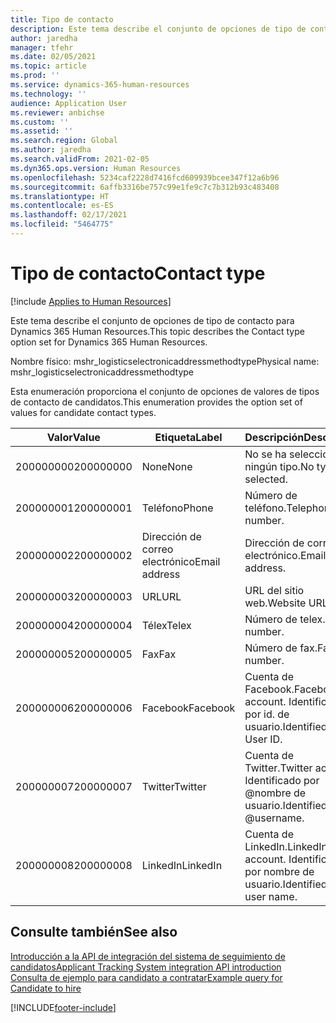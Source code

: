 ```yaml
---
title: Tipo de contacto
description: Este tema describe el conjunto de opciones de tipo de contacto para Dynamics 365 Human Resources.
author: jaredha
manager: tfehr
ms.date: 02/05/2021
ms.topic: article
ms.prod: ''
ms.service: dynamics-365-human-resources
ms.technology: ''
audience: Application User
ms.reviewer: anbichse
ms.custom: ''
ms.assetid: ''
ms.search.region: Global
ms.author: jaredha
ms.search.validFrom: 2021-02-05
ms.dyn365.ops.version: Human Resources
ms.openlocfilehash: 5234caf2228d7416fcd609939bcee347f12a6b96
ms.sourcegitcommit: 6affb3316be757c99e1fe9c7c7b312b93c483408
ms.translationtype: HT
ms.contentlocale: es-ES
ms.lasthandoff: 02/17/2021
ms.locfileid: "5464775"
---
```

# <a name="contact-type"></a><span data-ttu-id="253a6-103">Tipo de contacto</span><span class="sxs-lookup"><span data-stu-id="253a6-103">Contact type</span></span>

[!include [Applies to Human Resources](../includes/applies-to-hr.md)]

<span data-ttu-id="253a6-104">Este tema describe el conjunto de opciones de tipo de contacto para Dynamics 365 Human Resources.</span><span class="sxs-lookup"><span data-stu-id="253a6-104">This topic describes the Contact type option set for Dynamics 365 Human Resources.</span></span>

<span data-ttu-id="253a6-105">Nombre físico: mshr_logisticselectronicaddressmethodtype</span><span class="sxs-lookup"><span data-stu-id="253a6-105">Physical name: mshr_logisticselectronicaddressmethodtype</span></span>

<span data-ttu-id="253a6-106">Esta enumeración proporciona el conjunto de opciones de valores de tipos de contacto de candidatos.</span><span class="sxs-lookup"><span data-stu-id="253a6-106">This enumeration provides the option set of values for candidate contact types.</span></span> 

| <span data-ttu-id="253a6-107">Valor</span><span class="sxs-lookup"><span data-stu-id="253a6-107">Value</span></span> | <span data-ttu-id="253a6-108">Etiqueta</span><span class="sxs-lookup"><span data-stu-id="253a6-108">Label</span></span> | <span data-ttu-id="253a6-109">Descripción</span><span class="sxs-lookup"><span data-stu-id="253a6-109">Description</span></span> |
| --- | --- | --- |
| <span data-ttu-id="253a6-110">200000000</span><span class="sxs-lookup"><span data-stu-id="253a6-110">200000000</span></span> | <span data-ttu-id="253a6-111">None</span><span class="sxs-lookup"><span data-stu-id="253a6-111">None</span></span> | <span data-ttu-id="253a6-112">No se ha seleccionado ningún tipo.</span><span class="sxs-lookup"><span data-stu-id="253a6-112">No type is selected.</span></span> |
| <span data-ttu-id="253a6-113">200000001</span><span class="sxs-lookup"><span data-stu-id="253a6-113">200000001</span></span> | <span data-ttu-id="253a6-114">Teléfono</span><span class="sxs-lookup"><span data-stu-id="253a6-114">Phone</span></span> | <span data-ttu-id="253a6-115">Número de teléfono.</span><span class="sxs-lookup"><span data-stu-id="253a6-115">Telephone number.</span></span> |
| <span data-ttu-id="253a6-116">200000002</span><span class="sxs-lookup"><span data-stu-id="253a6-116">200000002</span></span> | <span data-ttu-id="253a6-117">Dirección de correo electrónico</span><span class="sxs-lookup"><span data-stu-id="253a6-117">Email address</span></span> | <span data-ttu-id="253a6-118">Dirección de correo electrónico.</span><span class="sxs-lookup"><span data-stu-id="253a6-118">Email address.</span></span> |
| <span data-ttu-id="253a6-119">200000003</span><span class="sxs-lookup"><span data-stu-id="253a6-119">200000003</span></span> | <span data-ttu-id="253a6-120">URL</span><span class="sxs-lookup"><span data-stu-id="253a6-120">URL</span></span> | <span data-ttu-id="253a6-121">URL del sitio web.</span><span class="sxs-lookup"><span data-stu-id="253a6-121">Website URL.</span></span> |
| <span data-ttu-id="253a6-122">200000004</span><span class="sxs-lookup"><span data-stu-id="253a6-122">200000004</span></span> | <span data-ttu-id="253a6-123">Télex</span><span class="sxs-lookup"><span data-stu-id="253a6-123">Telex</span></span> | <span data-ttu-id="253a6-124">Número de telex.</span><span class="sxs-lookup"><span data-stu-id="253a6-124">Telex number.</span></span> |
| <span data-ttu-id="253a6-125">200000005</span><span class="sxs-lookup"><span data-stu-id="253a6-125">200000005</span></span> | <span data-ttu-id="253a6-126">Fax</span><span class="sxs-lookup"><span data-stu-id="253a6-126">Fax</span></span> | <span data-ttu-id="253a6-127">Número de fax.</span><span class="sxs-lookup"><span data-stu-id="253a6-127">Fax number.</span></span> |
| <span data-ttu-id="253a6-128">200000006</span><span class="sxs-lookup"><span data-stu-id="253a6-128">200000006</span></span> | <span data-ttu-id="253a6-129">Facebook</span><span class="sxs-lookup"><span data-stu-id="253a6-129">Facebook</span></span> | <span data-ttu-id="253a6-130">Cuenta de Facebook.</span><span class="sxs-lookup"><span data-stu-id="253a6-130">Facebook account.</span></span> <span data-ttu-id="253a6-131">Identificado por id. de usuario.</span><span class="sxs-lookup"><span data-stu-id="253a6-131">Identified by User ID.</span></span> |
| <span data-ttu-id="253a6-132">200000007</span><span class="sxs-lookup"><span data-stu-id="253a6-132">200000007</span></span> | <span data-ttu-id="253a6-133">Twitter</span><span class="sxs-lookup"><span data-stu-id="253a6-133">Twitter</span></span> | <span data-ttu-id="253a6-134">Cuenta de Twitter.</span><span class="sxs-lookup"><span data-stu-id="253a6-134">Twitter account.</span></span> <span data-ttu-id="253a6-135">Identificado por @nombre de usuario.</span><span class="sxs-lookup"><span data-stu-id="253a6-135">Identified by @username.</span></span> |
| <span data-ttu-id="253a6-136">200000008</span><span class="sxs-lookup"><span data-stu-id="253a6-136">200000008</span></span> | <span data-ttu-id="253a6-137">LinkedIn</span><span class="sxs-lookup"><span data-stu-id="253a6-137">LinkedIn</span></span> | <span data-ttu-id="253a6-138">Cuenta de LinkedIn.</span><span class="sxs-lookup"><span data-stu-id="253a6-138">LinkedIn account.</span></span> <span data-ttu-id="253a6-139">Identificado por nombre de usuario.</span><span class="sxs-lookup"><span data-stu-id="253a6-139">Identified by user name.</span></span> |

## <a name="see-also"></a><span data-ttu-id="253a6-140">Consulte también</span><span class="sxs-lookup"><span data-stu-id="253a6-140">See also</span></span>

[<span data-ttu-id="253a6-141">Introducción a la API de integración del sistema de seguimiento de candidatos</span><span class="sxs-lookup"><span data-stu-id="253a6-141">Applicant Tracking System integration API introduction</span></span>](hr-admin-integration-ats-api-introduction.md)<br>
[<span data-ttu-id="253a6-142">Consulta de ejemplo para candidato a contratar</span><span class="sxs-lookup"><span data-stu-id="253a6-142">Example query for Candidate to hire</span></span>](hr-admin-integration-ats-api-candidate-to-hire-example-query.md)


[!INCLUDE[footer-include](../includes/footer-banner.md)]